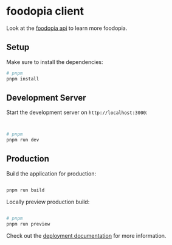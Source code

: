 # foodopia client

Look at the [foodopia api](https:/github.com/kaleabAlemayehu/foodopia) to learn more foodopia.

## Setup

Make sure to install the dependencies:

```bash
# pnpm
pnpm install

```

## Development Server

Start the development server on `http://localhost:3000`:

```bash


# pnpm
pnpm run dev

```

## Production

Build the application for production:

```bash

pnpm run build


```

Locally preview production build:

```bash

# pnpm
pnpm run preview


```

Check out the [deployment documentation](https://nuxt.com/docs/getting-started/deployment) for more information.
